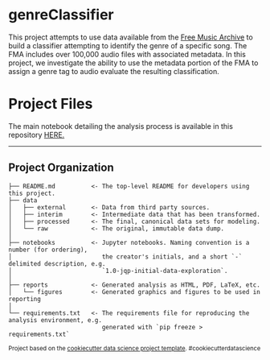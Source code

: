 # genreClassifier

This project attempts to use data available from the <a href="https://github.com/mdeff/fma">Free Music Archive</a> to build a classifier attempting to identify the genre of a specific song. The FMA includes over 100,000 audio files with associated metadata. In this project, we investigate the ability to use the metadata portion of the FMA to assign a genre tag to audio evaluate the resulting classification.

# Project Files

The main notebook detailing the analysis process is available in this repository <a href="https://github.com/ryanmswan/springboard_capstone_2/blob/master/notebooks/01.01.rms-Data_Cleaning-lyric_data.ipynb">HERE.</a>

--------

Project Organization
------------

    ├── README.md          <- The top-level README for developers using this project.
    ├── data
    │   ├── external       <- Data from third party sources.
    │   ├── interim        <- Intermediate data that has been transformed.
    │   ├── processed      <- The final, canonical data sets for modeling.
    │   └── raw            <- The original, immutable data dump.
    │
    ├── notebooks          <- Jupyter notebooks. Naming convention is a number (for ordering),
    │                         the creator's initials, and a short `-` delimited description, e.g.
    │                         `1.0-jqp-initial-data-exploration`.
    │
    ├── reports            <- Generated analysis as HTML, PDF, LaTeX, etc.
    │   └── figures        <- Generated graphics and figures to be used in reporting
    │
    └── requirements.txt   <- The requirements file for reproducing the analysis environment, e.g.
                              generated with `pip freeze > requirements.txt`
     



<p><small>Project based on the <a target="_blank" href="https://drivendata.github.io/cookiecutter-data-science/">cookiecutter data science project template</a>. #cookiecutterdatascience</small></p>
